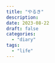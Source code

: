 ```yaml
---
title: "やるき"
description:
date: 2023-08-22
draft: false
categories:
  - "diary"
tags:
  - "life"
---
```

